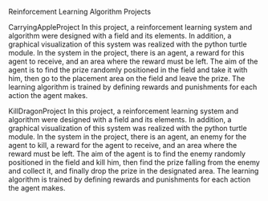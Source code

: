 Reinforcement Learning Algorithm Projects

CarryingAppleProject
In this project, a reinforcement learning system and algorithm were designed with a field and its elements. In addition, a graphical visualization of this system was realized with the python turtle module. In the system in the project, there is an agent, a reward for this agent to receive, and an area where the reward must be left. The aim of the agent is to find the prize randomly positioned in the field and take it with him, then go to the placement area on the field and leave the prize. The learning algorithm is trained by defining rewards and punishments for each action the agent makes.


KillDragonProject
In this project, a reinforcement learning system and algorithm were designed with a field and its elements. In addition, a graphical visualization of this system was realized with the python turtle module. In the system in the project, there is an agent, an enemy for the agent to kill, a reward for the agent to receive, and an area where the reward must be left. The aim of the agent is to find the enemy randomly positioned in the field and kill him, then find the prize falling from the enemy and collect it, and finally drop the prize in the designated area. The learning algorithm is trained by defining rewards and punishments for each action the agent makes.